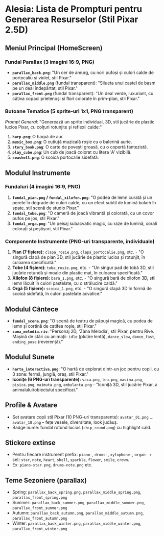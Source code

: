 # Alesia: Lista de Prompturi pentru Generarea Resurselor (Stil Pixar 2.5D)

## Meniul Principal (HomeScreen)
### Fundal Parallax (3 imagini 16:9, PNG)
- **`parallax_back.png`**: "Un cer de amurg, cu nori pufoși și culori calde de portocaliu și violet, stil Pixar."
- **`parallax_middle.png`** (fundal transparent): "Silueta unui castel de basm pe un deal îndepărtat, stil Pixar."
- **`parallax_front.png`** (fundal transparent): "Un deal verde, luxuriant, cu câțiva copaci prietenoși și flori colorate în prim-plan, stil Pixar."

### Butoane Tematice (5 sprite-uri 1x1, PNG transparent)
*Prompt General:* "Generează un sprite individual, 3D, stil jucărie de plastic lucios Pixar, cu colțuri rotunjite și reflexii calde:"
1. **`harp.png`**: O harpă de aur.
2. **`music_box.png`**: O cutiuță muzicală roșie cu o balerină aurie.
3. **`story_book.png`**: O carte de povești groasă, cu o copertă fantezistă.
4. **`play_cube.png`**: Un cub de joacă colorat cu litera 'A' vizibilă.
5. **`seashell.png`**: O scoică portocalie sidefată.

## Modulul Instrumente
### Fundaluri (4 imagini 16:9, PNG)
1. **`fundal_pian.png` / `fundal_xilofon.png`**: "O podea de lemn curată și un perete în degrade de culori calde, cu un efect subtil de lumină bokeh în spate, stil scenă de studio Pixar."
2. **`fundal_tobe.png`**: "O cameră de joacă vibrantă și colorată, cu un covor pufos pe jos, stil Pixar."
3. **`fundal_orga.png`**: "Un peisaj subacvatic magic, cu raze de lumină, corali colorați și peștișori, stil Pixar."

### Componente Instrumente (PNG-uri transparente, individuale)
1. **Pian (7 fișiere):** `clapa_rosie.png`, `clapa_portocalie.png`, etc. - "O singură clapă de pian 3D, stil jucărie de plastic lucios și rotunjit, în culoarea specificată."
2. **Tobe (4 fișiere):** `toba_rosie.png`, etc. - "Un singur pad de tobă 3D, stil jucărie rotundă și moale din plastic mat, în culoarea specificată."
3. **Xilofon (8 fișiere):** `bara_1.png`, etc. - "O singură bară de xilofon 3D, stil lemn lăcuit în culori pastelate, cu o strălucire caldă."
4. **Orgă (5 fișiere):** `scoica_1.png`, etc. - "O singură clapă 3D în formă de scoică sidefată, în culori pastelate acvatice."

## Modulul Cântece
- **`fundal_scena.png`**: "O scenă de teatru de păpuși magică, cu podea de lemn și cortină de catifea roșie, stil Pixar."
- **`zana_melodia.riv`**: "Personaj 2D, 'Zâna Melodia', stil Pixar, pentru Rive. Mașină de stări cu animații: `idle` (plutire lentă), `dance_slow`, `dance_fast`, `ending_pose` (reverență)."

## Modulul Sunete
- **`harta_interactiva.png`**: "O hartă de explorat dintr-un joc pentru copii, cu 3 zone: fermă, junglă, oraș, stil Pixar."
- **Iconițe (6 PNG-uri transparente):** `vaca.png`, `leu.png`, `masina.png`, `pisica.png`, `maimuta.png`, `ambulanta.png` - "Iconiță 3D, stil jucărie Pixar, a animalului/obiectului specificat."


## Profile & Avatare
- Set avatare copii stil Pixar (10 PNG-uri transparente): `avatar_01.png` ... `avatar_10.png` – fețe vesele, diversitate, look jucăuș.
- Badge nume: fundal rotund lucios (`chip_round.png`) cu highlight cald.

## Stickere extinse
- Pentru fiecare instrument prefix: `piano-`, `drums-`, `xylophone-`, `organ-` + set: `star`, `note`, `heart`, `shell`, `sparkle`, `flower`, `smile`, `crown`.
- Ex: `piano-star.png`, `drums-note.png` etc.

## Teme Sezoniere (parallax)
- Spring: `parallax_back_spring.png`, `parallax_middle_spring.png`, `parallax_front_spring.png`
- Summer: `parallax_back_summer.png`, `parallax_middle_summer.png`, `parallax_front_summer.png`
- Autumn: `parallax_back_autumn.png`, `parallax_middle_autumn.png`, `parallax_front_autumn.png`
- Winter: `parallax_back_winter.png`, `parallax_middle_winter.png`, `parallax_front_winter.png`
